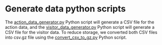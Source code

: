 # Generate data python scripts

The [action_data_generator.py](https://github.com/Yokanisha/generatedAmusementPark/blob/main/Data_generator/action_data_generator.py) Python script will generate a CSV file for the action data, and the [visitor_data_generator.py](https://github.com/Yokanisha/generatedAmusementPark/blob/main/Data_generator/visitor_data_generator.py) Python script will generate a CSV file for the visitor data. To reduce storage, we converted both CSV files into csv.gz file using the [convert_csv_to_gz.py](https://github.com/Yokanisha/generatedAmusementPark/blob/main/Data_generator/convert_csv_to_gz.py) Python script.

